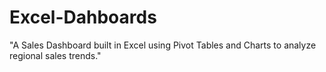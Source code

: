 # Excel-Dahboards
"A Sales Dashboard built in Excel using Pivot Tables and Charts to analyze regional sales trends."
